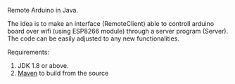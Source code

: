 Remote Arduino in Java.  
  
The idea is to make an interface (RemoteClient) able to controll arduino board over wifi (using ESP8266 module) through a server program (Server). The code can be easily adjusted to any new functionalities.   

  
Requirements:  
1. JDK 1.8 or above.  
2. [Maven](https://maven.apache.org) to build from the source  
